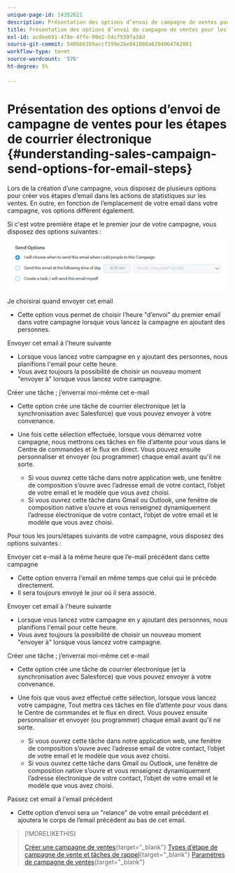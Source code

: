 ```yaml
---
unique-page-id: 14352621
description: Présentation des options d’envoi de campagne de ventes pour les étapes de courrier électronique - Documents Marketo - Documentation du produit
title: Présentation des options d’envoi de campagne de ventes pour les étapes de courrier électronique
exl-id: acdee691-478e-4ffe-90e2-54cf559fa38d
source-git-commit: 540bb61b9accf199e2be841086a6204064762861
workflow-type: tm+mt
source-wordcount: '576'
ht-degree: 5%

---
```


# Présentation des options d’envoi de campagne de ventes pour les étapes de courrier électronique {#understanding-sales-campaign-send-options-for-email-steps}

Lors de la création d’une campagne, vous disposez de plusieurs options pour créer vos étapes d’email dans les actions de statistiques sur les ventes. En outre, en fonction de l’emplacement de votre email dans votre campagne, vos options diffèrent également.

Si c&#39;est votre première étape et le premier jour de votre campagne, vous disposez des options suivantes :

![](assets/understanding-sales-campaign-send-options-for-email-steps-1.png)

Je choisirai quand envoyer cet email

* Cette option vous permet de choisir l’heure &quot;d’envoi&quot; du premier email dans votre campagne lorsque vous lancez la campagne en ajoutant des personnes.

Envoyer cet email à l&#39;heure suivante

* Lorsque vous lancez votre campagne en y ajoutant des personnes, nous planifions l&#39;email pour cette heure.
* Vous avez toujours la possibilité de choisir un nouveau moment &quot;envoyer à&quot; lorsque vous lancez votre campagne.

Créer une tâche ; j’enverrai moi-même cet e-mail

* Cette option crée une tâche de courrier électronique (et la synchronisation avec Salesforce) que vous pouvez envoyer à votre convenance.
* Une fois cette sélection effectuée, lorsque vous démarrez votre campagne, nous mettrons ces tâches en file d’attente pour vous dans le Centre de commandes et le flux en direct. Vous pouvez ensuite personnaliser et envoyer (ou programmer) chaque email avant qu&#39;il ne sorte.

   * Si vous ouvrez cette tâche dans notre application web, une fenêtre de composition s’ouvre avec l’adresse email de votre contact, l’objet de votre email et le modèle que vous avez choisi.
   * Si vous ouvrez cette tâche dans Gmail ou Outlook, une fenêtre de composition native s’ouvre et vous renseignez dynamiquement l’adresse électronique de votre contact, l’objet de votre email et le modèle que vous avez choisi.

Pour tous les jours/étapes suivants de votre campagne, vous disposez des options suivantes :

Envoyer cet e-mail à la même heure que l’e-mail précédent dans cette campagne

* Cette option enverra l&#39;email en même temps que celui qui le précède directement.
* Il sera toujours envoyé le jour où il sera associé.

Envoyer cet email à l&#39;heure suivante

* Lorsque vous lancez votre campagne en y ajoutant des personnes, nous planifions l&#39;email pour cette heure.
* Vous avez toujours la possibilité de choisir un nouveau moment &quot;envoyer à&quot; lorsque vous lancez votre campagne.

Créer une tâche ; j’enverrai moi-même cet e-mail

* Cette option crée une tâche de courrier électronique (et la synchronisation avec Salesforce) que vous pouvez envoyer à votre convenance.
* Une fois que vous avez effectué cette sélection, lorsque vous lancez votre campagne, Tout mettra ces tâches en file d’attente pour vous dans le Centre de commandes et le flux en direct. Vous pouvez ensuite personnaliser et envoyer (ou programmer) chaque email avant qu&#39;il ne sorte.

   * Si vous ouvrez cette tâche dans notre application web, une fenêtre de composition s’ouvre avec l’adresse email de votre contact, l’objet de votre email et le modèle que vous avez choisi.
   * Si vous ouvrez cette tâche dans Gmail ou Outlook, une fenêtre de composition native s’ouvre et vous renseignez dynamiquement l’adresse électronique de votre contact, l’objet de votre email et le modèle que vous avez choisi.

Passez cet email à l&#39;email précédent

* Cette option d’envoi sera un &quot;relance&quot; de votre email précédent et ajoutera le corps de l’email précédent au bas de cet email.

>[!MORELIKETHIS]
>
>[Créer une campagne de ventes](/help/marketo/product-docs/marketo-sales-insight/actions/campaigns/create-a-sales-campaign.md){target=&quot;_blank&quot;}
>[Types d’étape de campagne de vente et tâches de rappel](/help/marketo/product-docs/marketo-sales-insight/actions/campaigns/sales-campaign-step-types-and-reminder-tasks.md){target=&quot;_blank&quot;}
>[Paramètres de campagne de ventes](/help/marketo/product-docs/marketo-sales-insight/actions/campaigns/sales-campaign-settings.md){target=&quot;_blank&quot;}
